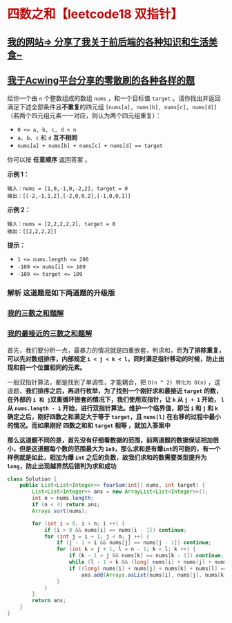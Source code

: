 # <font color='bb000'>四数之和【leetcode18 双指针】</font>

## [我的网站=> 分享了我关于前后端的各种知识和生活美食~](https://www.fanxy.cloud)

## [我于Acwing平台分享的零散刷的各种各样的题](https://www.acwing.com/blog/content/33005/) 

给你一个由 `n` 个整数组成的数组 `nums` ，和一个目标值 `target` 。请你找出并返回满足下述全部条件且**不重复**的四元组 `[nums[a], nums[b], nums[c], nums[d]]` （若两个四元组元素一一对应，则认为两个四元组重复）：

- `0 <= a, b, c, d < n`
- `a`、`b`、`c` 和 `d` **互不相同**
- `nums[a] + nums[b] + nums[c] + nums[d] == target`

你可以按 **任意顺序** 返回答案 。

 

**示例 1：**

```
输入：nums = [1,0,-1,0,-2,2], target = 0
输出：[[-2,-1,1,2],[-2,0,0,2],[-1,0,0,1]]
```

**示例 2：**

```
输入：nums = [2,2,2,2,2], target = 8
输出：[[2,2,2,2]]
```

 

**提示：**

- `1 <= nums.length <= 200`
- `-109 <= nums[i] <= 109`
- `-109 <= target <= 109`





### 解析 这道题是如下两道题的升级版

### [我的三数之和题解](https://www.acwing.com/solution/content/200361/)

### [我的最接近的三数之和题解](https://www.acwing.com/solution/content/200458/)

首先，我们要分析一点，最暴力的情况就是四重嵌套，判求和，而**为了排除重复，可以先对数组排序，内部规定 `i < j < k < l`，同时满足指针移动的时候，防止出现和前一个位置相同的元素。**

一般双指针算法，都是找到了单调性，才能耦合，把 `O(n ^ 2) 转化为 O(n)` ，这道题，**我们排序之后，再进行枚举，为了找到一个刚好求和最接近 `target` 的数，在外部的 `i 和 j`双重循环嵌套的情况下，我们使用双指针，让 `k` 从 `j + 1` 开始， `l` 从 `nums.length - 1` 开始，进行双指针算法。维护一个临界值，即当 `i` 和 `j` 和 `k` 确定之后，刚好四数之和满足大于等于 `target`，且 `nums[l]` 在右移的过程中最小的情况。而如果刚好 四数之和和 `target` 相等 ，就加入答案中**

**那么这道题不同的是，首先没有仔细看数据的范围，前两道题的数据保证相加很小，但是这道题每个数的范围最大为 `1e9`，那么求和是有爆`int`的可能的，有一个样例就是如此，相加为爆 `int` 之后的负数，故我们求和的数需要类型提升为 `long`，防止出现越界然后错判为求和成功**

```java
class Solution {
    public List<List<Integer>> fourSum(int[] nums, int target) {
        List<List<Integer>> ans = new ArrayList<List<Integer>>();
        int n = nums.length;
        if (n < 4) return ans;
        Arrays.sort(nums);

        for (int i = 0; i < n; i ++) {
            if (i > 0 && nums[i] == nums[i - 1]) continue;
            for (int j = i + 1; j < n; j ++) {
                if (j - 1 > i && nums[j] == nums[j - 1]) continue;
                for (int k = j + 1, l = n - 1; k < l; k ++) {
                    if (k - 1 > j && nums[k] == nums[k - 1]) continue;
                    while (l - 1 > k && (long) nums[i] + nums[j] + nums[k] + nums[l - 1] >= target) l --;
                    if ((long) nums[i] + nums[j] + nums[k] + nums[l] == target) 
                        ans.add(Arrays.asList(nums[i], nums[j], nums[k], nums[l]));
                }
            }
        }
        return ans;
    }
}
```

